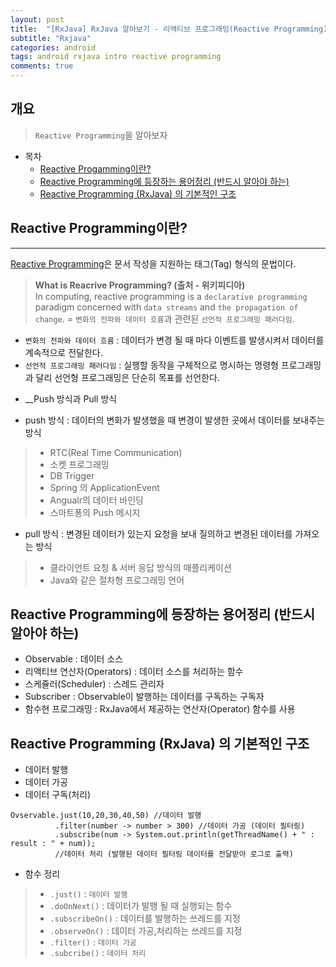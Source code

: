 ```yaml
---
layout: post
title:  "[RxJava] RxJava 알아보기 - 리액티브 프로그래밍(Reactive Programming)이란?"
subtitle: "Rxjava"
categories: android
tags: android rxjava intro reactive programming  
comments: true
---
```



## 개요
> `Reactive Programming`을 알아보자  
  
- 목차
	- [Reactive Progamming이란?](#reactive-programming이란) 
	- [Reactive Programming에 등장하는 용어정리 (반드시 알아야 하는)](#reactive-programming에-등장하는-용어정리-반드시-알아야-하는)
	- [Reactive Programming (RxJava) 의 기본적인 구조](#reactive-programming-rxjava-의-기본적인-구조)
	
  
## Reactive Programming이란?  
---
[Reactive Programming](http://kirkstrobeck.github.io/whatismarkdown.com/)은 문서 작성을 지원하는 태그(Tag) 형식의 문법이다. 

> __What is Reacrive Programming? (출처 - 위키피디아)__  
> In computing, reactive programming is a `declarative programming` paradigm concerned with `data streams` and `the propagation of change`. 
> = `변화의 전파와 데이터 흐름`과 관련된 `선언적 프로그래밍 패러다임`.
- `변화의 전파와 데이터 흐름` : 데이터가 변경 될 때 마다 이벤트를 발생시켜서 데이터를 계속적으로 전달한다.
- `선언적 프로그래밍 패러다임` : 실행할 동작을 구체적으로 명시하는 명령형 프로그래밍과 달리 선언형 프로그래밍은 단순히 목표를 선언한다.

* __Push 방식과 Pull 방식
- push 방식 : 데이터의 변화가 발생했을 때 변경이 발생한 곳에서 데이터를 보내주는 방식
> * RTC(Real Time Communication)
> * 소켓 프로그래밍
> * DB Trigger
> * Spring 의 ApplicationEvent
> * Angualr의 데이터 바인딩
> * 스마트퐁의 Push 메시지

- pull 방식 : 변경된 데이터가 있는지 요청을 보내 질의하고 변경된 데이터를 가져오는 방식
> * 클라이언트 요청 & 서버 응답 방식의 매플리케이션
> * Java와 같은 절차형 프로그래밍 언어
 

## Reactive Programming에 등장하는 용어정리 (반드시 알아야 하는)

* Observable : 데이터 소스
* 리액티브 연산자(Operators) : 데이터 소스를 처리하는 함수
* 스케쥴러(Scheduler) : 스레드 관리자
* Subscriber : Observable이 발행하는 데이터를 구독하는 구독자
* 함수현 프로그래밍 : RxJava에서 제공하는 연산자(Operator) 함수를 사용

## Reactive Programming (RxJava) 의 기본적인 구조

* 데이터 발행
* 데이터 가공 
* 데이터 구독(처리)

```
Ovservable.just(10,20,30,40,50) //데이터 발행
          .filter(number -> number > 300) //데이터 가공 (데이터 필터링)
          .subscribe(num -> System.out.println(getThreadName() + " : result : " + num));
          //데이터 처리 (발행된 데이터 필터링 데이터를 전달받아 로그로 출력)
```

- 함수 정리

> * `.just()` : `데이터 발행`
> * `.doOnNext()` : 데이터가 발행 될 때 실행되는 함수
> * `.subscribeOn()` : 데이터를 발행하는 쓰레드를 지정
> * `.observeOn()` : 데이터 가공,처리하는 쓰레드를 지정  
> * `.filter()` : `데이터 가공`
> * `.subcribe()` : `데이터 처리`

